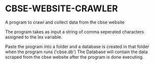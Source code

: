 # CBSE-WEBSITE-CRAWLER
A program to crawl and collect data from the cbse website

The program takes as input a string of comma seperated characters assigned to the lex variable.

Paste the program into a folder and a database is created in that folder when the program runs ('cbse.db')
The Database will contain the data scraped from the cbse website after the program is done executing.
